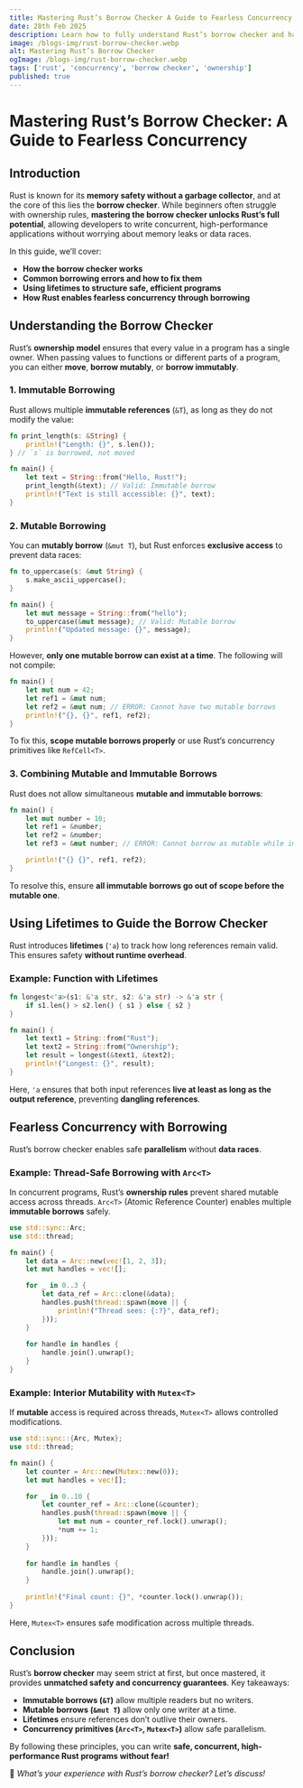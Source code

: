 ```yaml
---
title: Mastering Rust’s Borrow Checker A Guide to Fearless Concurrency
date: 28th Feb 2025
description: Learn how to fully understand Rust’s borrow checker and harness its power to write safe, concurrent code without fear.
image: /blogs-img/rust-borrow-checker.webp
alt: Mastering Rust’s Borrow Checker
ogImage: /blogs-img/rust-borrow-checker.webp
tags: ['rust', 'concurrency', 'borrow checker', 'ownership']
published: true
---
```


# Mastering Rust’s Borrow Checker: A Guide to Fearless Concurrency

## Introduction

Rust is known for its **memory safety without a garbage collector**, and at the core of this lies the **borrow checker**. While beginners often struggle with ownership rules, **mastering the borrow checker unlocks Rust’s full potential**, allowing developers to write concurrent, high-performance applications without worrying about memory leaks or data races.

In this guide, we’ll cover:
- **How the borrow checker works**
- **Common borrowing errors and how to fix them**
- **Using lifetimes to structure safe, efficient programs**
- **How Rust enables fearless concurrency through borrowing**

## Understanding the Borrow Checker

Rust’s **ownership model** ensures that every value in a program has a single owner. When passing values to functions or different parts of a program, you can either **move**, **borrow mutably**, or **borrow immutably**.

### 1. **Immutable Borrowing**

Rust allows multiple **immutable references** (`&T`), as long as they do not modify the value:

```rust
fn print_length(s: &String) {
    println!("Length: {}", s.len());
} // `s` is borrowed, not moved

fn main() {
    let text = String::from("Hello, Rust!");
    print_length(&text); // Valid: Immutable borrow
    println!("Text is still accessible: {}", text);
}
```

### 2. **Mutable Borrowing**

You can **mutably borrow** (`&mut T`), but Rust enforces **exclusive access** to prevent data races:
```rust
fn to_uppercase(s: &mut String) {
    s.make_ascii_uppercase();
}

fn main() {
    let mut message = String::from("hello");
    to_uppercase(&mut message); // Valid: Mutable borrow
    println!("Updated message: {}", message);
}
```
However, **only one mutable borrow can exist at a time**. The following will not compile:
```rust
fn main() {
    let mut num = 42;
    let ref1 = &mut num;
    let ref2 = &mut num; // ERROR: Cannot have two mutable borrows
    println!("{}, {}", ref1, ref2);
}
```
To fix this, **scope mutable borrows properly** or use Rust’s concurrency primitives like `RefCell<T>`.

### 3. **Combining Mutable and Immutable Borrows**

Rust does not allow simultaneous **mutable and immutable borrows**:
```rust
fn main() {
    let mut number = 10;
    let ref1 = &number;
    let ref2 = &number;
    let ref3 = &mut number; // ERROR: Cannot borrow as mutable while immutable references exist

    println!("{} {}", ref1, ref2);
}
```
To resolve this, ensure **all immutable borrows go out of scope before the mutable one**.

## Using Lifetimes to Guide the Borrow Checker

Rust introduces **lifetimes** (`'a`) to track how long references remain valid. This ensures safety **without runtime overhead**.

### Example: Function with Lifetimes
```rust
fn longest<'a>(s1: &'a str, s2: &'a str) -> &'a str {
    if s1.len() > s2.len() { s1 } else { s2 }
}

fn main() {
    let text1 = String::from("Rust");
    let text2 = String::from("Ownership");
    let result = longest(&text1, &text2);
    println!("Longest: {}", result);
}
```
Here, `'a` ensures that both input references **live at least as long as the output reference**, preventing **dangling references**.

## Fearless Concurrency with Borrowing

Rust’s borrow checker enables safe **parallelism** without **data races**.

### Example: Thread-Safe Borrowing with `Arc<T>`

In concurrent programs, Rust’s **ownership rules** prevent shared mutable access across threads. `Arc<T>` (Atomic Reference Counter) enables multiple **immutable borrows** safely.

```rust
use std::sync::Arc;
use std::thread;

fn main() {
    let data = Arc::new(vec![1, 2, 3]);
    let mut handles = vec![];

    for _ in 0..3 {
        let data_ref = Arc::clone(&data);
        handles.push(thread::spawn(move || {
            println!("Thread sees: {:?}", data_ref);
        }));
    }
    
    for handle in handles {
        handle.join().unwrap();
    }
}
```

### Example: Interior Mutability with `Mutex<T>`

If **mutable** access is required across threads, `Mutex<T>` allows controlled modifications.
```rust
use std::sync::{Arc, Mutex};
use std::thread;

fn main() {
    let counter = Arc::new(Mutex::new(0));
    let mut handles = vec![];

    for _ in 0..10 {
        let counter_ref = Arc::clone(&counter);
        handles.push(thread::spawn(move || {
            let mut num = counter_ref.lock().unwrap();
            *num += 1;
        }));
    }
    
    for handle in handles {
        handle.join().unwrap();
    }
    
    println!("Final count: {}", *counter.lock().unwrap());
}
```
Here, `Mutex<T>` ensures safe modification across multiple threads.

## Conclusion

Rust’s **borrow checker** may seem strict at first, but once mastered, it provides **unmatched safety and concurrency guarantees**. Key takeaways:
- **Immutable borrows (`&T`)** allow multiple readers but no writers.
- **Mutable borrows (`&mut T`)** allow only one writer at a time.
- **Lifetimes** ensure references don’t outlive their owners.
- **Concurrency primitives (`Arc<T>`, `Mutex<T>`)** allow safe parallelism.

By following these principles, you can write **safe, concurrent, high-performance Rust programs without fear!**

🚀 *What’s your experience with Rust’s borrow checker? Let’s discuss!*
